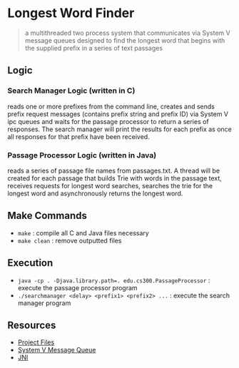 <!-- @format -->

# Longest Word Finder

> a multithreaded two process system that communicates via System V message queues designed to find the longest word that begins with the supplied prefix in a series of text passages

## Logic

### Search Manager Logic (written in C)
reads one or more prefixes from the command line, creates and sends prefix request messages (contains prefix string and prefix ID) via System V ipc queues and waits for the passage processor to return a series of responses. The search manager will print the results for each prefix as once all responses for that prefix have been received.

### Passage Processor Logic (written in Java)
reads a series of passage file names from passages.txt. A thread will be created for each passage that builds Trie with words in the passage text, receives requests for longest word searches, searches the trie for the longest word and asynchronously returns the longest word.

## Make Commands
- `make` : compile all C and Java files necessary
- `make clean` : remove outputted files

## Execution
- `java -cp . -Djava.library.path=. edu.cs300.PassageProcessor` : execute the passage processor program
- `./searchmanager <delay> <prefix1> <prefix2> ...` : execute the search manager program

## Resources
- [Project Files](https://github.com/monicadelaine/Spring_cs300_project)
- [System V Message Queue](https://www.softprayog.in/programming/interprocess-communication-using-system-v-message-queues-in-linux)
- [JNI](https://www.baeldung.com/jni)
